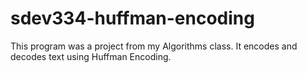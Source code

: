 # sdev334-huffman-encoding
This program was a project from my Algorithms class. It encodes and decodes text using Huffman Encoding.
